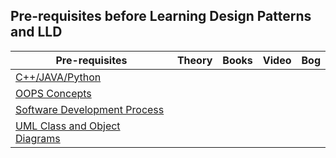 ## Pre-requisites before Learning Design Patterns and LLD
| Pre-requisites | Theory | Books | Video | Bog |
|----------------|--------|-------|-------|-----|
|[C++/JAVA/Python]() |
|[OOPS Concepts]()|
|[Software Development Process]()|
|[UML Class and Object Diagrams]()|

